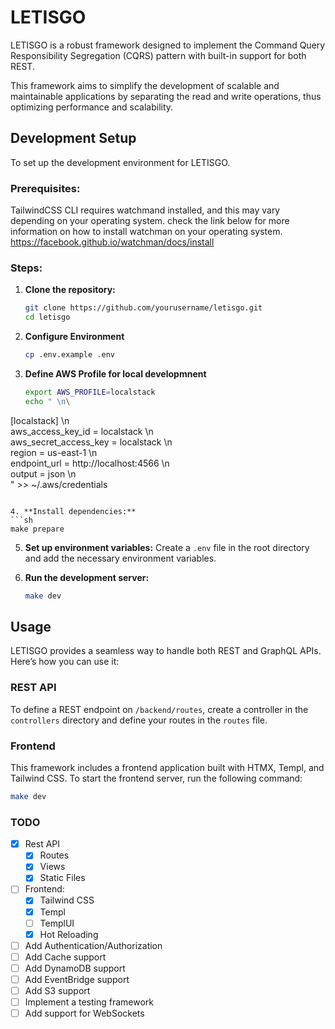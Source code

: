 # LETISGO

LETISGO is a robust framework designed to implement the Command Query Responsibility Segregation (CQRS)
pattern with built-in support for both REST.

This framework aims to simplify the development of scalable and maintainable applications
by separating the read and write operations, thus optimizing performance and scalability.

## Development Setup

To set up the development environment for LETISGO.

### Prerequisites:

TailwindCSS CLI requires watchmand installed, and this may vary depending on your operating system.
check the link below for more information on how to install watchman on your operating system.
https://facebook.github.io/watchman/docs/install

### Steps:

1. **Clone the repository:**
   ```sh
   git clone https://github.com/yourusername/letisgo.git
   cd letisgo
   ```
2. **Configure Environment**
   ```sh
   cp .env.example .env
   ```

3. **Define AWS Profile for local developmnent**
   ```sh
   export AWS_PROFILE=localstack
   echo " \n\
[localstack] \n\
aws_access_key_id = localstack \n\
aws_secret_access_key = localstack \n\
region = us-east-1 \n\
endpoint_url = http://localhost:4566 \n\
output = json \n\
    " >> ~/.aws/credentials
   ```

4. **Install dependencies:**
   ```sh
   make prepare
   ```

5. **Set up environment variables:**
   Create a `.env` file in the root directory and add the necessary environment variables.

6. **Run the development server:**
   ```sh
   make dev
   ```

## Usage

LETISGO provides a seamless way to handle both REST and GraphQL APIs. Here’s how you can use it:

### REST API

To define a REST endpoint on `/backend/routes`,
create a controller in the `controllers` directory
and define your routes in the `routes` file.

### Frontend

This framework includes a frontend application built with HTMX, Templ, and Tailwind CSS.
To start the frontend server, run the following command:

```sh
make dev
```

### TODO

- [x] Rest API
    - [x] Routes
    - [x] Views
    - [x] Static Files
- [ ] Frontend:
    - [x] Tailwind CSS
    - [x] Templ
    - [ ] TemplUI
    - [x] Hot Reloading
- [ ] Add Authentication/Authorization
- [ ] Add Cache support
- [ ] Add DynamoDB support
- [ ] Add EventBridge support
- [ ] Add S3 support
- [ ] Implement a testing framework
- [ ] Add support for WebSockets
